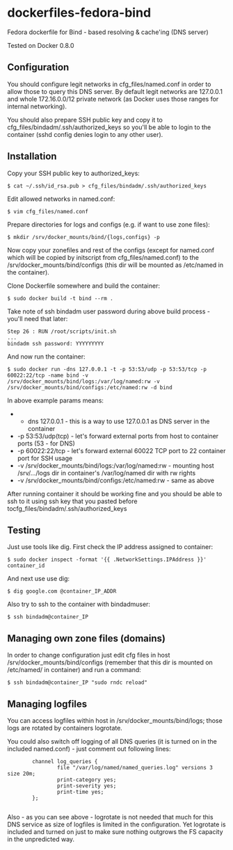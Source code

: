 dockerfiles-fedora-bind
========================

Fedora dockerfile for Bind - based resolving & cache'ing (DNS server)

Tested on Docker 0.8.0

Configuration
-----

You should configure legit networks in cfg_files/named.conf in order to allow
those to query this DNS server. By default legit networks are 127.0.0.1 and
whole 172.16.0.0/12 private network (as Docker uses those ranges for internal
networking).

You should also prepare SSH public key and copy it to cfg_files/bindadm/.ssh/authorized_keys
so you'll be able to login to the container (sshd config denies login to any
other user).

Installation
-----

Copy your SSH public key to authorized_keys:

    $ cat ~/.ssh/id_rsa.pub > cfg_files/bindadm/.ssh/authorized_keys

Edit allowed networks in named.conf:

    $ vim cfg_files/named.conf

Prepare directories for logs and configs (e.g. if want to use zone files):

    $ mkdir /srv/docker_mounts/bind/{logs,configs} -p

Now copy your zonefiles and rest of the configs (except for named.conf which
will be copied by initscript from cfg_files/named.conf) to the
/srv/docker_mounts/bind/configs (this dir will be mounted as /etc/named in the
container).

Clone Dockerfile somewhere and build the container:

    $ sudo docker build -t bind --rm .

Take note of ssh bindadm user password during above build process - you'll
need that later:

    Step 26 : RUN /root/scripts/init.sh
    ...
    bindadm ssh password: YYYYYYYYY

And now run the container:

    $ sudo docker run -dns 127.0.0.1 -t -p 53:53/udp -p 53:53/tcp -p 60022:22/tcp -name bind -v /srv/docker_mounts/bind/logs:/var/log/named:rw -v /srv/docker_mounts/bind/configs:/etc/named:rw -d bind 

In above example params means:

* - dns 127.0.0.1 - this is a way to use 127.0.0.1 as DNS server in the container
* -p 53:53/udp(tcp) - let's forward external ports from host to container ports (53 - for DNS)
* -p 60022:22/tcp - let's forward external 60022 TCP port to 22 container port for SSH usage
* -v /srv/docker_mounts/bind/logs:/var/log/named:rw - mounting host /srv/.../logs dir in container's /var/log/named dir with rw rights
* -v /srv/docker_mounts/bind/configs:/etc/named:rw - same as above

After running container it should be working fine and you should be able to ssh
to it using ssh key that you pasted before tocfg_files/bindadm/.ssh/authorized_keys

Testing
-----

Just use tools like dig. First check the IP address assigned to container:

    $ sudo docker inspect -format '{{ .NetworkSettings.IPAddress }}' container_id

And next use use dig:

    $ dig google.com @container_IP_ADDR

Also try to ssh to the container with bindadmuser:

    $ ssh bindadm@container_IP

Managing own zone files (domains)
-----

In order to change configuration just edit cfg files in host
/srv/docker_mounts/bind/configs (remember that this dir is mounted on
/etc/named/ in container) and run a command:

    $ ssh bindadm@container_IP "sudo rndc reload"

Managing logfiles
-----

You can access logfiles within host in /srv/docker_mounts/bind/logs; those logs
are rotated by containers logrotate.

You could also switch off logging of all DNS queries (it is turned on in the
included named.conf) - just comment out following lines:

```
        channel log_queries {
                file "/var/log/named/named_queries.log" versions 3 size 20m;
                print-category yes;
                print-severity yes;
                print-time yes;
        };
 
```

Also - as you can see above - logrotate is not needed that much for this
DNS service as size of logfiles is limited in the configuration. Yet logrotate
is included and turned on just to make sure nothing outgrows the FS capacity
in the unpredicted way.
